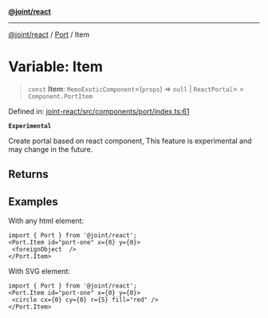 [**@joint/react**](../../../../README.md)

***

[@joint/react](../../../../README.md) / [Port](../README.md) / Item

# Variable: Item

> `const` **Item**: `MemoExoticComponent`\<(`props`) => `null` \| `ReactPortal`\> = `Component.PortItem`

Defined in: [joint-react/src/components/port/index.ts:61](https://github.com/samuelgja/joint/blob/main/packages/joint-react/src/components/port/index.ts#L61)

**`Experimental`**

Create portal based on react component,
 This feature is experimental and may change in the future.

## Returns

## Examples

With any html element:
```tsx
import { Port } from '@joint/react';
<Port.Item id="port-one" x={0} y={0}>
 <foreignObject  />
</Port.Item>
```

With SVG element:
```tsx
import { Port } from '@joint/react';
<Port.Item id="port-one" x={0} y={0}>
 <circle cx={0} cy={0} r={5} fill="red" />
</Port.Item>
```
